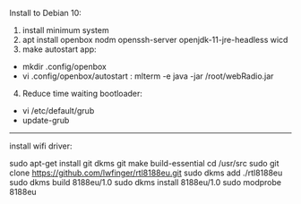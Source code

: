Install to Debian 10:

1. install minimum system
2. apt install openbox nodm openssh-server openjdk-11-jre-headless wicd
3. make autostart app:
- mkdir .config/openbox
- vi .config/openbox/autostart :
  mlterm -e java -jar /root/webRadio.jar
4. Reduce time waiting bootloader:
- vi /etc/default/grub
- update-grub

--------
install wifi driver: 

sudo apt-get install git dkms git make build-essential
cd /usr/src
sudo git clone https://github.com/lwfinger/rtl8188eu.git
sudo dkms add ./rtl8188eu
sudo dkms build 8188eu/1.0
sudo dkms install 8188eu/1.0
sudo modprobe 8188eu
